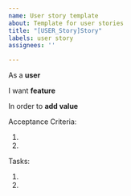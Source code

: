 ```yaml
---
name: User story template
about: Template for user stories
title: "[USER_Story]Story"
labels: user story
assignees: ''

---
```


As a **user** 

I want **feature** 

In order to **add value** 

Acceptance Criteria:

1. 
2. 

Tasks:

1. 
2. 
